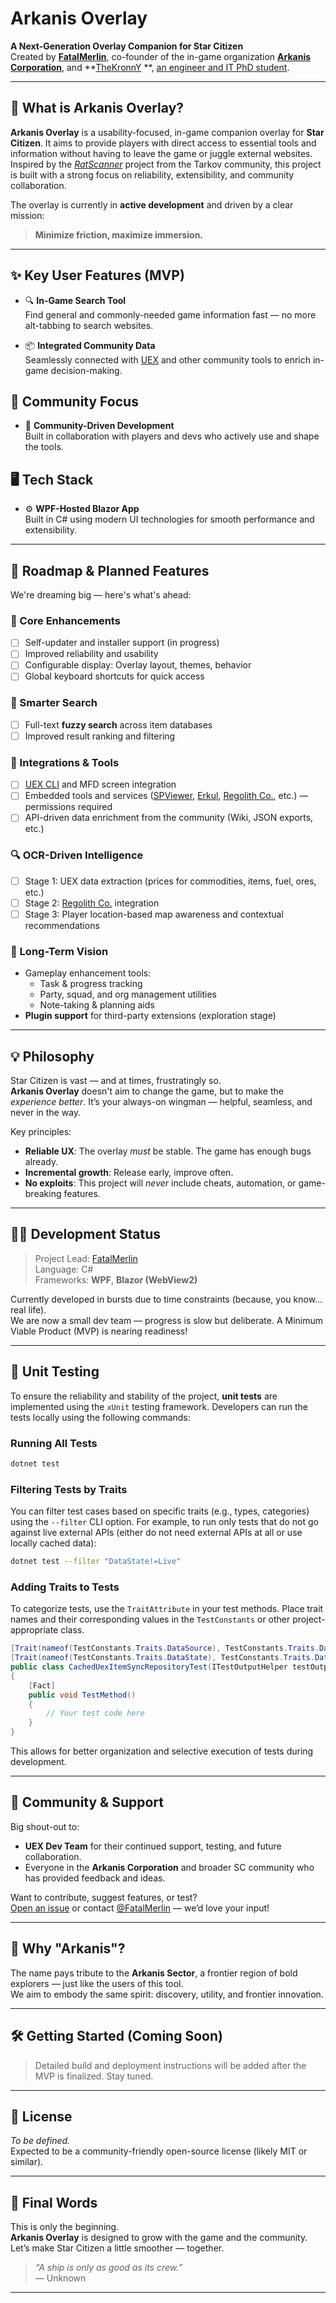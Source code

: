 # Arkanis Overlay

**A Next-Generation Overlay Companion for Star Citizen**  
Created by **[FatalMerlin](https://discord.com/users/174617873182883841)**,
co-founder of the in-game organization **[Arkanis Corporation](https://join.arkanis.cc/)**,
and **[TheKronnY](https://discord.com/users/224580858432978944)
**, [an engineer and IT PhD student](https://i.redd.it/dkrdm5jdb8ce1.jpeg).

---

## 🚀 What is Arkanis Overlay?

**Arkanis Overlay** is a usability-focused, in-game companion overlay for **Star Citizen**.
It aims to provide players with direct access to essential tools and information without having to leave the game or
juggle external websites.
Inspired by the *[RatScanner](https://ratscanner.com/)* project from the Tarkov community, this project is built with a
strong focus on reliability, extensibility, and community collaboration.

The overlay is currently in **active development** and driven by a clear mission:
> **Minimize friction, maximize immersion.**

---

## ✨ Key User Features (MVP)

- 🔍 **In-Game Search Tool**  
  Find general and commonly-needed game information fast — no more alt-tabbing to search websites.

- 📦 **Integrated Community Data**  
  Seamlessly connected with [UEX](https://uexcorp.space) and other community tools to enrich in-game decision-making.

## 🤝 Community Focus

- 🧪 **Community-Driven Development**  
  Built in collaboration with players and devs who actively use and shape the tools.

## 🖥️ Tech Stack

- ⚙️ **WPF-Hosted Blazor App**  
  Built in C# using modern UI technologies for smooth performance and extensibility.

---

## 🔮 Roadmap & Planned Features

We're dreaming big — here's what's ahead:

### 🧩 Core Enhancements

- [ ] Self-updater and installer support (in progress)
- [ ] Improved reliability and usability
- [ ] Configurable display: Overlay layout, themes, behavior
- [ ] Global keyboard shortcuts for quick access

### 🔎 Smarter Search

- [ ] Full-text **fuzzy search** across item databases
- [ ] Improved result ranking and filtering

### 🔗 Integrations & Tools

- [ ] [UEX CLI](https://github.com/UEXCorp/UEX-CLI) and MFD screen integration
- [ ] Embedded tools and
  services ([SPViewer](https://www.spviewer.eu/), [Erkul](https://www.erkul.games/), [Regolith Co.](https://regolith.rocks/),
  etc.) — permissions required
- [ ] API-driven data enrichment from the community (Wiki, JSON exports, etc.)

### 🔍 OCR-Driven Intelligence

- [ ] Stage 1: UEX data extraction (prices for commodities, items, fuel, ores, etc.)
- [ ] Stage 2: [Regolith Co.](https://regolith.rocks/) integration
- [ ] Stage 3: Player location-based map awareness and contextual recommendations

### 🧭 Long-Term Vision

- Gameplay enhancement tools:
    - Task & progress tracking
    - Party, squad, and org management utilities
    - Note-taking & planning aids
- **Plugin support** for third-party extensions (exploration stage)

---

## 💡 Philosophy

Star Citizen is vast — and at times, frustratingly so.  
**Arkanis Overlay** doesn't aim to change the game, but to make the *experience better*.
It’s your always-on wingman — helpful, seamless, and never in the way.

Key principles:

- **Reliable UX**: The overlay *must* be stable. The game has enough bugs already.
- **Incremental growth**: Release early, improve often.
- **No exploits**: This project will *never* include cheats, automation, or game-breaking features.

---

## 🧑‍💻 Development Status

> Project Lead: [FatalMerlin](https://github.com/FatalMerlin)  
> Language: C#  
> Frameworks: **WPF**, **Blazor (WebView2)**

Currently developed in bursts due to time constraints (because, you know… real life).  
We are now a small dev team — progress is slow but deliberate. A Minimum Viable Product (MVP) is nearing readiness!

---

## 🧪 Unit Testing

To ensure the reliability and stability of the project, **unit tests** are implemented using the `xUnit` testing
framework.
Developers can run the tests locally using the following commands:

### Running All Tests

```bash
dotnet test
```

### Filtering Tests by Traits

You can filter test cases based on specific traits (e.g., types, categories) using the `--filter` CLI option.
For example, to run only tests that do not go against live external APIs (either do not need external APIs at all or use
locally cached data):

```bash
dotnet test --filter "DataState!=Live"
```

### Adding Traits to Tests

To categorize tests, use the `TraitAttribute` in your test methods.
Place trait names and their corresponding values in the `TestConstants` or other project-appropriate class.

```csharp
[Trait(nameof(TestConstants.Traits.DataSource), TestConstants.Traits.DataSource.ExternalApi)]
[Trait(nameof(TestConstants.Traits.DataState), TestConstants.Traits.DataState.Cached)]
public class CachedUexItemSyncRepositoryTest(ITestOutputHelper testOutputHelper, CachedUexSyncRepositoryTestFixture fixture)
{
    [Fact]
    public void TestMethod()
    {
        // Your test code here
    }
}
```

This allows for better organization and selective execution of tests during development.

---

## 🙌 Community & Support

Big shout-out to:

- **UEX Dev Team** for their continued support, testing, and future collaboration.
- Everyone in the **Arkanis Corporation** and broader SC community who has provided feedback and ideas.

Want to contribute, suggest features, or test?  
[Open an issue](https://github.com/ArkanisCorporation/ArkanisOverlay/issues/new/choose) or
contact [@FatalMerlin](https://discord.com/users/174617873182883841) — we’d love your input!

---

## 🧭 Why "Arkanis"?

The name pays tribute to the **Arkanis Sector**, a frontier region of bold explorers — just like the users of this
tool.  
We aim to embody the same spirit: discovery, utility, and frontier innovation.

---

## 🛠️ Getting Started (Coming Soon)

> Detailed build and deployment instructions will be added after the MVP is finalized. Stay tuned.

---

## 📜 License

*To be defined.*  
Expected to be a community-friendly open-source license (likely MIT or similar).

---

## 🌌 Final Words

This is only the beginning.  
**Arkanis Overlay** is designed to grow with the game and the community.  
Let’s make Star Citizen a little smoother — together.

> *“A ship is only as good as its crew.”*  
> — Unknown

---

